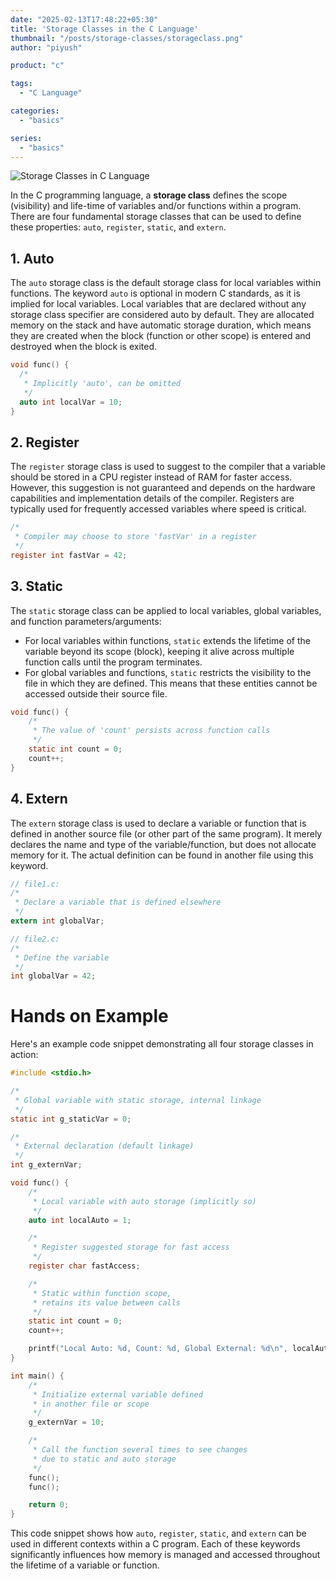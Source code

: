 ```yaml
---
date: "2025-02-13T17:48:22+05:30"
title: 'Storage Classes in the C Language'
thumbnail: "/posts/storage-classes/storageclass.png"
author: "piyush"

product: "c"

tags:
  - "C Language"

categories:
  - "basics"

series:
  - "basics"
---
```


![](/posts/storage-classes/storageclass.png "Storage Classes in C Language")

In the C programming language, a **storage class** defines the scope (visibility) and life-time of variables and/or functions within a program. There are four fundamental storage classes that can be used to define these properties: `auto`, `register`, `static`, and `extern`.

<!--more-->

## 1. Auto
The `auto` storage class is the default storage class for local variables within functions. The keyword `auto` is optional in modern C standards, as it is implied for local variables. Local variables that are declared without any storage class specifier are considered auto by default. They are allocated memory on the stack and have automatic storage duration, which means they are created when the block (function or other scope) is entered and destroyed when the block is exited.

```c
void func() {
  /*
   * Implicitly 'auto', can be omitted
   */
  auto int localVar = 10;
}
```

## 2. Register
The `register` storage class is used to suggest to the compiler that a variable should be stored in a CPU register instead of RAM for faster access. However, this suggestion is not guaranteed and depends on the hardware capabilities and implementation details of the compiler. Registers are typically used for frequently accessed variables where speed is critical.

```c
/*
 * Compiler may choose to store 'fastVar' in a register
 */
register int fastVar = 42;
```

## 3. Static
The `static` storage class can be applied to local variables, global variables, and function parameters/arguments:
- For local variables within functions, `static` extends the lifetime of the variable beyond its scope (block), keeping it alive across multiple function calls until the program terminates.
- For global variables and functions, `static` restricts the visibility to the file in which they are defined. This means that these entities cannot be accessed outside their source file.

```c
void func() {
    /*
     * The value of 'count' persists across function calls
     */
    static int count = 0;
    count++;
}
```

## 4. Extern
The `extern` storage class is used to declare a variable or function that is defined in another source file (or other part of the same program). It merely declares the name and type of the variable/function, but does not allocate memory for it. The actual definition can be found in another file using this keyword.

```c
// file1.c:
/*
 * Declare a variable that is defined elsewhere
 */
extern int globalVar;
```

```c
// file2.c:
/*
 * Define the variable
 */
int globalVar = 42;
```



# Hands on Example
Here's an example code snippet demonstrating all four storage classes in action:

```c
#include <stdio.h>

/*
 * Global variable with static storage, internal linkage
 */
static int g_staticVar = 0;

/*
 * External declaration (default linkage)
 */
int g_externVar;

void func() {
    /*
     * Local variable with auto storage (implicitly so)
     */
    auto int localAuto = 1;

    /*
     * Register suggested storage for fast access
     */
    register char fastAccess;

    /*
     * Static within function scope,
     * retains its value between calls
     */
    static int count = 0;
    count++;

    printf("Local Auto: %d, Count: %d, Global External: %d\n", localAuto, count, g_externVar);
}

int main() {
    /*
     * Initialize external variable defined
     * in another file or scope
     */
    g_externVar = 10;

    /*
     * Call the function several times to see changes
     * due to static and auto storage
     */
    func();
    func();

    return 0;
}
```

This code snippet shows how `auto`, `register`, `static`, and `extern` can be used in different contexts within a C program. Each of these keywords significantly influences how memory is managed and accessed throughout the lifetime of a variable or function.
